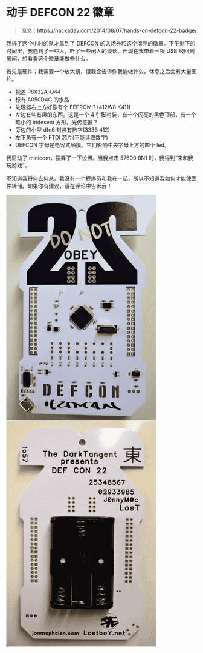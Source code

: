 # 动手 DEFCON 22 徽章

> 原文：<https://hackaday.com/2014/08/07/hands-on-defcon-22-badge/>

我排了两个小时的队才拿到了 DEFCON 的入场券和这个漂亮的徽章。下午剩下的时间里，我遇到了一些人，听了一些闲人的谈话。但现在我带着一根 USB 线回到房间，想看看这个徽章能做些什么。

首先是硬件；我需要一个放大镜，但我会告诉你我能做什么。休息之后会有大量图片。

*   视差 P8X32A-Q44
*   标有 A050D4C 的水晶
*   处理器右上方好像有个 EEPROM？(412W8 K411)
*   左边有些有趣的东西。这是一个 4 引脚封装，有一个闪亮的黑色顶部，有一个略小的 iridesent 方形。光传感器？
*   旁边的小型 dfn8 封装有数字(3336 412)
*   左下角有一个 FTDI 芯片(不能读取数字)
*   DEFCON 字母是电容式触摸。它们影响中央字母上方的四个 led。

我启动了 minicom，摆弄了一下设置。当我点击 57600 8N1 时，我得到“来和我玩游戏”。

不知道我将何去何从。我没有一个程序员和我在一起，所以不知道我如何才能使固件转储。如果你有建议，请在评论中告诉我！

 [![defcon22-front-huge](img/14d2481893fa4a92aa3c3e8e50b22361.png "defcon22-front-huge")](https://hackaday.com/2014/08/07/hands-on-defcon-22-badge/defcon22-front-huge/)  [![defcon22-back-huge](img/b7d545e7674b9c668e8865905c2b115b.png "defcon22-back-huge")](https://hackaday.com/2014/08/07/hands-on-defcon-22-badge/defcon22-back-huge/)